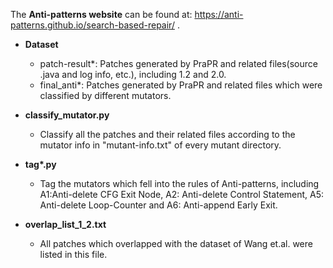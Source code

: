 The __Anti-patterns website__ can be found at: https://anti-patterns.github.io/search-based-repair/ .

* __Dataset__
  * patch-result*: Patches generated by PraPR and related files(source .java and log info, etc.), including 1.2 and 2.0.
  * final_anti*: Patches generated by PraPR and related files which were classified by different mutators.

* __classify_mutator.py__
    * Classify all the patches and their related files according to the mutator info in "mutant-info.txt" of every mutant directory.

* __tag*.py__
    * Tag the mutators which fell into the rules of Anti-patterns, including A1:Anti-delete CFG Exit Node, A2: Anti-delete Control Statement, A5: Anti-delete Loop-Counter and A6: Anti-append Early Exit.

* __overlap_list_1_2.txt__
    * All patches which overlapped with the dataset of Wang et.al. were listed in this file.